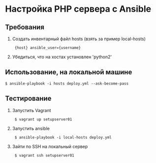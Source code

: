 # Настройка PHP сервера c Ansible
## Требования

1. Создать инвентарный файл hosts (взять за пример local-hosts)

        {host} ansible_user={username}

2. Убедиться, что на хостах установлен 'python2'

## Использование, на локальной машине

    $ ansible-playbook -i hosts deploy.yml --ask-become-pass

## Тестирование

1. Запустить Vagrant

        $ vagrant up setupserver01

2. Запустить ansible

        $ ansible-playbook -i local-hosts deploy.yml

3. Зайти по SSH на локальный сервер

        $ vagrant ssh setupserver01

